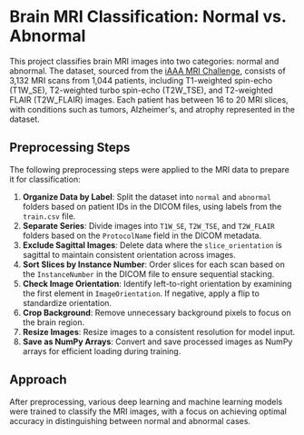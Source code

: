 # Brain MRI Classification: Normal vs. Abnormal

This project classifies brain MRI images into two categories: normal and abnormal. The dataset, sourced from the [iAAA MRI Challenge](https://github.com/iAAA-event/iAAA-MRI-Challenge), consists of 3,132 MRI scans from 1,044 patients, including T1-weighted spin-echo (T1W_SE), T2-weighted turbo spin-echo (T2W_TSE), and T2-weighted FLAIR (T2W_FLAIR) images. Each patient has between 16 to 20 MRI slices, with conditions such as tumors, Alzheimer's, and atrophy represented in the dataset.

## Preprocessing Steps

The following preprocessing steps were applied to the MRI data to prepare it for classification:

1. **Organize Data by Label**: Split the dataset into `normal` and `abnormal` folders based on patient IDs in the DICOM files, using labels from the `train.csv` file.
2. **Separate Series**: Divide images into `T1W_SE`, `T2W_TSE`, and `T2W_FLAIR` folders based on the `ProtocolName` field in the DICOM metadata.
3. **Exclude Sagittal Images**: Delete data where the `slice_orientation` is sagittal to maintain consistent orientation across images.
4. **Sort Slices by Instance Number**: Order slices for each scan based on the `InstanceNumber` in the DICOM file to ensure sequential stacking.
5. **Check Image Orientation**: Identify left-to-right orientation by examining the first element in `ImageOrientation`. If negative, apply a flip to standardize orientation.
6. **Crop Background**: Remove unnecessary background pixels to focus on the brain region.
7. **Resize Images**: Resize images to a consistent resolution for model input.
8. **Save as NumPy Arrays**: Convert and save processed images as NumPy arrays for efficient loading during training.

## Approach

After preprocessing, various deep learning and machine learning models were trained to classify the MRI images, with a focus on achieving optimal accuracy in distinguishing between normal and abnormal cases.

